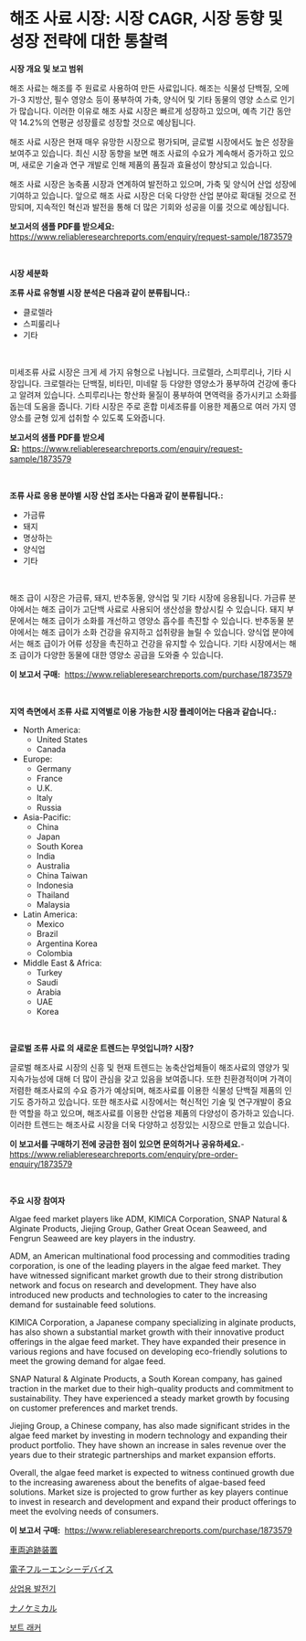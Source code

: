 <p><h1>해조 사료 시장: 시장 CAGR, 시장 동향 및 성장 전략에 대한 통찰력</h1></p><p><strong>시장 개요 및 보고 범위</strong></p>
<p><p>해조 사료는 해조를 주 원료로 사용하여 만든 사료입니다. 해조는 식물성 단백질, 오메가-3 지방산, 필수 영양소 등이 풍부하여 가축, 양식어 및 기타 동물의 영양 소스로 인기가 많습니다. 이러한 이유로 해조 사료 시장은 빠르게 성장하고 있으며, 예측 기간 동안 약 14.2%의 연평균 성장률로 성장할 것으로 예상됩니다.</p><p>해조 사료 시장은 현재 매우 유망한 시장으로 평가되며, 글로벌 시장에서도 높은 성장을 보여주고 있습니다. 최신 시장 동향을 보면 해조 사료의 수요가 계속해서 증가하고 있으며, 새로운 기술과 연구 개발로 인해 제품의 품질과 효율성이 향상되고 있습니다.</p><p>해조 사료 시장은 농축품 시장과 연계하여 발전하고 있으며, 가축 및 양식어 산업 성장에 기여하고 있습니다. 앞으로 해조 사료 시장은 더욱 다양한 산업 분야로 확대될 것으로 전망되며, 지속적인 혁신과 발전을 통해 더 많은 기회와 성공을 이룰 것으로 예상됩니다.</p></p>
<p><strong>보고서의 샘플 PDF를 받으세요:</strong> <a href="https://www.reliableresearchreports.com/enquiry/request-sample/1873579">https://www.reliableresearchreports.com/enquiry/request-sample/1873579</a></p>
<p>&nbsp;</p>
<p><strong>시장 세분화</strong></p>
<p><strong>조류 사료 유형별 시장 분석은 다음과 같이 분류됩니다.:</strong></p>
<p><ul><li>클로렐라</li><li>스피룰리나</li><li>기타</li></ul></p>
<p>&nbsp;</p>
<p><p>미세조류 사료 시장은 크게 세 가지 유형으로 나뉩니다. 크로렐라, 스피루리나, 기타 시장입니다. 크로렐라는 단백질, 비타민, 미네랄 등 다양한 영양소가 풍부하여 건강에 좋다고 알려져 있습니다. 스피루리나는 항산화 물질이 풍부하여 면역력을 증가시키고 소화를 돕는데 도움을 줍니다. 기타 시장은 주로 혼합 미세조류를 이용한 제품으로 여러 가지 영양소를 균형 있게 섭취할 수 있도록 도와줍니다.</p></p>
<p><strong>보고서의 샘플 PDF를 받으세요:</strong>&nbsp;<a href="https://www.reliableresearchreports.com/enquiry/request-sample/1873579">https://www.reliableresearchreports.com/enquiry/request-sample/1873579</a></p>
<p>&nbsp;</p>
<p><strong> 조류 사료 응용 분야별 시장 산업 조사는 다음과 같이 분류됩니다.:</strong></p>
<p><ul><li>가금류</li><li>돼지</li><li>명상하는</li><li>양식업</li><li>기타</li></ul></p>
<p>&nbsp;</p>
<p><p>해조 급이 시장은 가금류, 돼지, 반추동물, 양식업 및 기타 시장에 응용됩니다. 가금류 분야에서는 해조 급이가 고단백 사료로 사용되어 생산성을 향상시킬 수 있습니다. 돼지 부문에서는 해조 급이가 소화를 개선하고 영양소 흡수를 촉진할 수 있습니다. 반추동물 분야에서는 해조 급이가 소화 건강을 유지하고 섭취량을 늘릴 수 있습니다. 양식업 분야에서는 해조 급이가 어류 성장을 촉진하고 건강을 유지할 수 있습니다. 기타 시장에서는 해조 급이가 다양한 동물에 대한 영양소 공급을 도와줄 수 있습니다.</p></p>
<p><strong>이 보고서 구매:</strong>&nbsp; <a href="https://www.reliableresearchreports.com/purchase/1873579">https://www.reliableresearchreports.com/purchase/1873579</a></p>
<p>&nbsp;</p>
<p><strong>지역 측면에서 조류 사료 지역별로 이용 가능한 시장 플레이어는 다음과 같습니다.:</strong></p>
<p><ul>
    <li>
        North America:
        <ul>
            <li>United States</li>
            <li>Canada</li>
        </ul>
    </li>
    <li>
        Europe:
        <ul>
            <li>Germany</li>
            <li>France</li>
            <li>U.K.</li>
            <li>Italy</li>
            <li>Russia</li>
        </ul>
    </li>
    <li>
        Asia-Pacific:
        <ul>
            <li>China</li>
            <li>Japan</li>
            <li>South Korea</li>
            <li>India</li>
            <li>Australia</li>
            <li>China Taiwan</li>
            <li>Indonesia</li>
            <li>Thailand</li>
            <li>Malaysia</li>
        </ul>
    </li>
    <li>
        Latin America:
        <ul>
            <li>Mexico</li>
            <li>Brazil</li>
            <li>Argentina Korea</li>
            <li>Colombia</li>
        </ul>
    </li>
    <li>
        Middle East & Africa:
        <ul>
            <li>Turkey</li>
            <li>Saudi</li>
            <li>Arabia</li>
            <li>UAE</li>
            <li>Korea</li>
        </ul>
    </li>
    </ul></p>
<p>&nbsp;</p>
<p><strong>글로벌 조류 사료 의 새로운 트렌드는 무엇입니까? 시장?</strong></p>
<p><p>글로벌 해조사료 시장의 신흥 및 현재 트렌드는 농축산업체들이 해조사료의 영양가 및 지속가능성에 대해 더 많이 관심을 갖고 있음을 보여줍니다. 또한 친환경적이며 가격이 저렴한 해조사료의 수요 증가가 예상되며, 해조사료를 이용한 식물성 단백질 제품의 인기도 증가하고 있습니다. 또한 해조사료 시장에서는 혁신적인 기술 및 연구개발이 중요한 역할을 하고 있으며, 해조사료를 이용한 산업용 제품의 다양성이 증가하고 있습니다. 이러한 트렌드는 해조사료 시장을 더욱 다양하고 성장있는 시장으로 만들고 있습니다.</p></p>
<p><strong>이 보고서를 구매하기 전에 궁금한 점이 있으면 문의하거나 공유하세요.</strong>- <a href="https://www.reliableresearchreports.com/enquiry/pre-order-enquiry/1873579">https://www.reliableresearchreports.com/enquiry/pre-order-enquiry/1873579</a></p>
<p>&nbsp;</p>
<p><strong>주요 시장 참여자</strong></p>
<p><p>Algae feed market players like ADM, KIMICA Corporation, SNAP Natural & Alginate Products, Jiejing Group, Gather Great Ocean Seaweed, and Fengrun Seaweed are key players in the industry. </p><p>ADM, an American multinational food processing and commodities trading corporation, is one of the leading players in the algae feed market. They have witnessed significant market growth due to their strong distribution network and focus on research and development. They have also introduced new products and technologies to cater to the increasing demand for sustainable feed solutions.</p><p>KIMICA Corporation, a Japanese company specializing in alginate products, has also shown a substantial market growth with their innovative product offerings in the algae feed market. They have expanded their presence in various regions and have focused on developing eco-friendly solutions to meet the growing demand for algae feed.</p><p>SNAP Natural & Alginate Products, a South Korean company, has gained traction in the market due to their high-quality products and commitment to sustainability. They have experienced a steady market growth by focusing on customer preferences and market trends.</p><p>Jiejing Group, a Chinese company, has also made significant strides in the algae feed market by investing in modern technology and expanding their product portfolio. They have shown an increase in sales revenue over the years due to their strategic partnerships and market expansion efforts.</p><p>Overall, the algae feed market is expected to witness continued growth due to the increasing awareness about the benefits of algae-based feed solutions. Market size is projected to grow further as key players continue to invest in research and development and expand their product offerings to meet the evolving needs of consumers.</p></p>
<p><strong>이 보고서 구매:</strong>&nbsp;&nbsp;<a href="https://www.reliableresearchreports.com/purchase/1873579">https://www.reliableresearchreports.com/purchase/1873579</a></p>
<p><p><a href="https://medium.com/@deonboer2023/%E8%BB%8A%E4%B8%A1%E8%BF%BD%E8%B7%A1%E3%83%87%E3%83%90%E3%82%A4%E3%82%B9%E5%B8%82%E5%A0%B4-2031%E5%B9%B4%E3%81%BE%E3%81%A7%E3%81%AE%E3%83%88%E3%83%AC%E3%83%B3%E3%83%89-%E4%BA%88%E6%B8%AC-%E7%AB%B6%E4%BA%89%E5%88%86%E6%9E%90-e3167728fe87">車両追跡装置</a></p><p><a href="https://medium.com/@harmonybogan1944/%E9%9B%BB%E5%AD%90%E3%83%95%E3%83%AB%E3%82%A8%E3%83%B3%E3%82%B7%E3%83%87%E3%83%90%E3%82%A4%E3%82%B9%E5%B8%82%E5%A0%B4%E3%81%AF%E5%B8%82%E5%A0%B4%E3%82%B7%E3%82%A7%E3%82%A2-%E3%82%B5%E3%82%A4%E3%82%BA-%E3%81%8A%E3%82%88%E3%81%B32031%E5%B9%B4%E3%81%BE%E3%81%A7%E3%81%AE%E4%BA%88%E6%B8%AC%E3%81%AB%E7%84%A6%E7%82%B9%E3%82%92%E5%BD%93%E3%81%A6%E3%81%A6%E3%81%84%E3%81%BE%E3%81%99-fac48565fe30">電子フルーエンシーデバイス</a></p><p><a href="https://github.com/xvz497517413/Market-Research-Report-List-1/blob/main/87679372730.md">상업용 발전기</a></p><p><a href="https://github.com/mcbeesbxa270/Market-Research-Report-List-1/blob/main/69284343099.md">ナノケミカル</a></p><p><a href="https://github.com/vskv4779xr1/Market-Research-Report-List-1/blob/main/74555852731.md">보트 래커</a></p></p>
